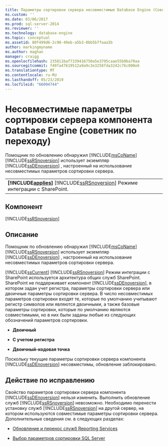 ```yaml
---
title: Параметры сортировки сервера несовместимые Database Engine (Советник по переходу) | Документация Майкрософт
ms.custom: ''
ms.date: 03/06/2017
ms.prod: sql-server-2014
ms.reviewer: ''
ms.technology: database-engine
ms.topic: conceptual
ms.assetid: 80f499d6-2c90-49eb-a5b3-0bb5b7faaa3b
author: markingmyname
ms.author: maghan
manager: craigg
ms.openlocfilehash: 235811baf7339416750a5e3795caae55b0ba70aa
ms.sourcegitcommit: f40fa47619512a9a9c3e3258fda3242c76c008e6
ms.translationtype: MT
ms.contentlocale: ru-RU
ms.lasthandoff: 05/23/2019
ms.locfileid: "66094744"
---
```

# <a name="incompatible-database-engine-server-collation-upgrade-advisor"></a>Несовместимые параметры сортировки сервера компонента Database Engine (советник по переходу)
  Помощник по обновлению обнаружил [!INCLUDE[msCoName](../../includes/msconame-md.md)] [!INCLUDE[ssRSnoversion](../../includes/ssrsnoversion-md.md)] использует экземпляр [!INCLUDE[ssDEnoversion](../../includes/ssdenoversion-md.md)] , настроенный на использование несовместимых параметров сортировки сервера.  
  
||  
|-|  
|**[!INCLUDE[applies](../../includes/applies-md.md)]**  [!INCLUDE[ssRSnoversion](../../includes/ssrsnoversion-md.md)] Режиме интеграции с SharePoint.|  
  
## <a name="component"></a>Компонент  
 [!INCLUDE[ssRSnoversion](../../includes/ssrsnoversion-md.md)]  
  
## <a name="description"></a>Описание  
 Помощник по обновлению обнаружил [!INCLUDE[msCoName](../../includes/msconame-md.md)] [!INCLUDE[ssRSnoversion](../../includes/ssrsnoversion-md.md)] использует экземпляр [!INCLUDE[ssDEnoversion](../../includes/ssdenoversion-md.md)] , настроенный на использование несовместимых параметров сортировки сервера.  
  
 [!INCLUDE[ssCurrent](../../includes/sscurrent-md.md)] [!INCLUDE[ssRSnoversion](../../includes/ssrsnoversion-md.md)] Режим интеграции с SharePoint используется архитектура общих служб SharePoint. SharePoint не поддерживает компонент [!INCLUDE[ssDEnoversion](../../includes/ssdenoversion-md.md)], в котором задан учет регистра, параметры сортировки сервера или двоичные параметры сортировки сервера. В число несовместимых параметров сортировки входят те, которые по умолчанию учитывают регистр символов или являются двоичными, а также базовые параметры сортировки, которые по умолчанию являются совместимыми, но в них были заданы любые из следующих обозначений параметров сортировки.  
  
-   **Двоичный**  
  
-   **С учетом регистра**  
  
-   **Двоичный-кодовая точка**  
  
 Поскольку текущие параметры сортировки сервера компонента [!INCLUDE[ssDEnoversion](../../includes/ssdenoversion-md.md)] несовместимы, обновление заблокировано.  
  
## <a name="corrective-action"></a>Действие по исправлению  
 Свойство параметров сортировки сервера компонента [!INCLUDE[ssDEnoversion](../../includes/ssdenoversion-md.md)] нельзя изменить. Выполнить обновление служб [!INCLUDE[ssRSnoversion](../../includes/ssrsnoversion-md.md)] невозможно. Необходимо перенести установку служб [!INCLUDE[ssRSnoversion](../../includes/ssrsnoversion-md.md)] на другой сервер, на котором используются совместимые параметры сортировки сервера. Дополнительные сведения см. в следующих разделах:  
  
-   [Обновление и перенос служб Reporting Services](https://go.microsoft.com/fwlink/?LinkId=233227)  
  
-   [Выбор параметров сортировки SQL Server](https://go.microsoft.com/fwlink/?LinkId=233226)  
  
  
